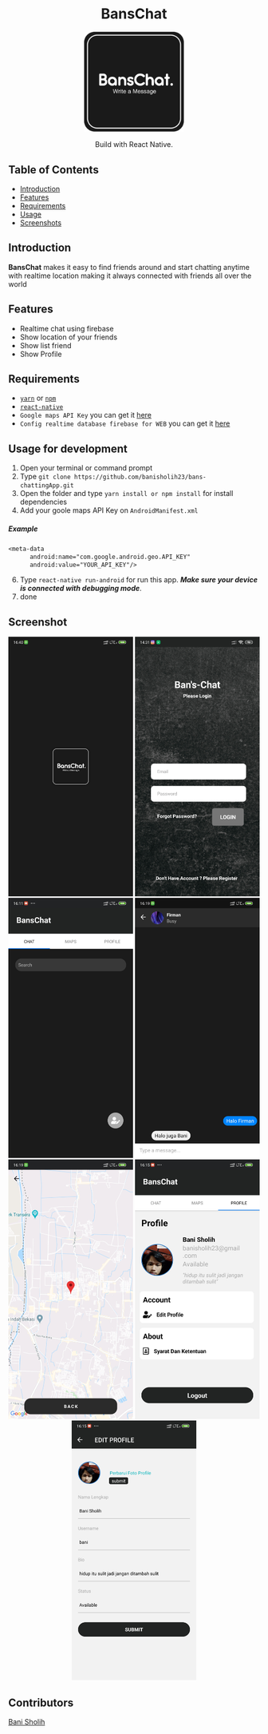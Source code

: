 <h1 align="center">BansChat</h1>
<p align="center">
  <img src="./src/assets/images/splashScreen.png" width="200">
</p>
<p align="center">
  Build with React Native.
</p>


## Table of Contents

- [Introduction](#introduction)
- [Features](#features)
- [Requirements](#requirements)
- [Usage](#usage-for-development)
- [Screenshots](#screenshots)

## Introduction
<b>BansChat</b> makes it easy to find friends around and start chatting anytime with realtime location making it always connected with friends all over the world


## Features

* Realtime chat using firebase
* Show location of your friends
* Show list friend
* Show Profile

## Requirements
* [`yarn`](https://yarnpkg.com/getting-started/install) or [`npm`](https://www.npmjs.com/)
* [`react-native`](https://facebook.github.io/react-native/docs/getting-started)
* `Google maps API Key` you can get it [here](https://developers.google.com/maps/documentation/javascript/get-api-key)
* `Config realtime database firebase for WEB` you can get it [here](https://firebase.google.com/)

## Usage for development
1. Open your terminal or command prompt
2. Type `git clone https://github.com/banisholih23/bans-chattingApp.git`
3. Open the folder and type `yarn install or npm install` for install dependencies
4. Add your goole maps API Key on `AndroidManifest.xml`
##### Example
  ```
  <meta-data
        android:name="com.google.android.geo.API_KEY"
        android:value="YOUR_API_KEY"/>
  ```
6.  Type `react-native run-android` for run this app. ***Make sure your device is connected with debugging mode***.
7. done

## Screenshot 

<div align="center">
    <img width="250" src="./src/assets/images/ss/splash.jpg">
    <img width="250" src="./src/assets/images/ss/login.jpg" width="200">
    <img width="250" src="./src/assets/images/ss/home.jpg">
    <img width="250" src="./src/assets/images/ss/chat.jpg">
    <img width="250" src="./src/assets/images/ss/maps.jpg">
    <img width="250" src="./src/assets/images/ss/profile.jpg">
    <img width="250" src="./src/assets/images/ss/editProfile.jpg">
</div>

## Contributors
[Bani Sholih](https://github.com/banisholih23)


